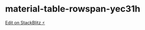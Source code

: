 # material-table-rowspan-yec31h

[Edit on StackBlitz ⚡️](https://stackblitz.com/edit/material-table-rowspan-yec31h)